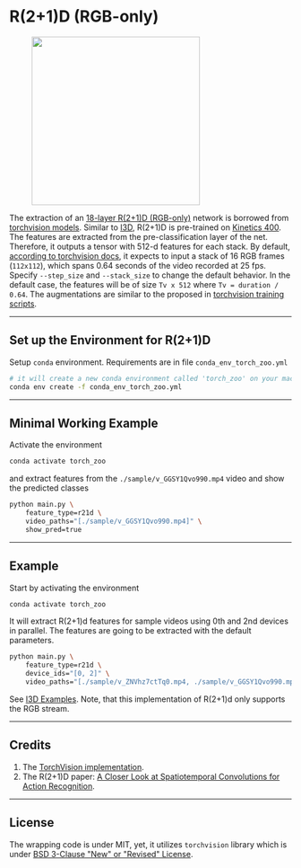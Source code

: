 # R(2+1)D (RGB-only)

<figure>
  <img src="../../_assets/r21d.png" width="300" />
</figure>

The extraction of an [18-layer R(2+1)D (RGB-only)](https://arxiv.org/abs/1711.11248) network is borrowed from [torchvision models](https://pytorch.org/docs/1.5.0/torchvision/models.html#resnet-2-1-d). Similar to [I3D](i3d.md), R(2+1)D is pre-trained on [Kinetics 400](https://deepmind.com/research/open-source/kinetics). The features are extracted from the pre-classification layer of the net. Therefore, it outputs a tensor with 512-d features for each stack. By default, [according to torchvision docs](https://pytorch.org/docs/1.5.0/torchvision/models.html#video-classification), it expects to input a stack of 16 RGB frames (`112x112`), which spans 0.64 seconds of the video recorded at 25 fps. Specify `--step_size` and `--stack_size` to change the default behavior. In the default case, the features will be of size `Tv x 512` where `Tv = duration / 0.64`. The augmentations are similar to the proposed in [torchvision training scripts](https://github.com/pytorch/vision/blob/1aef87d01eec2c0989458387fa04baebcc86ea7b/references/video_classification/train.py#L154-L159).

---

## Set up the Environment for R(2+1)D
Setup `conda` environment. Requirements are in file `conda_env_torch_zoo.yml`
```bash
# it will create a new conda environment called 'torch_zoo' on your machine
conda env create -f conda_env_torch_zoo.yml
```

---

## Minimal Working Example

Activate the environment
```bash
conda activate torch_zoo
```

and extract features from the `./sample/v_GGSY1Qvo990.mp4` video and show the predicted classes
```bash
python main.py \
    feature_type=r21d \
    video_paths="[./sample/v_GGSY1Qvo990.mp4]" \
    show_pred=true
```

---

## Example
Start by activating the environment
```bash
conda activate torch_zoo
```

It will extract R(2+1)d features for sample videos using 0th and 2nd devices in parallel. The features are going to be extracted with the default parameters.
```bash
python main.py \
    feature_type=r21d \
    device_ids="[0, 2]" \
    video_paths="[./sample/v_ZNVhz7ctTq0.mp4, ./sample/v_GGSY1Qvo990.mp4]"
```
See [I3D Examples](i3d.md). Note, that this implementation of R(2+1)d only supports the RGB stream.

---

## Credits
1. The [TorchVision implementation](https://pytorch.org/docs/1.5.0/torchvision/models.html#video-classification).
2. The R(2+1)D paper: [A Closer Look at Spatiotemporal Convolutions for Action Recognition](https://arxiv.org/abs/1711.11248).

---

## License
The wrapping code is under MIT, yet, it utilizes `torchvision` library which is under [BSD 3-Clause "New" or "Revised" License](https://github.com/pytorch/vision/blob/master/LICENSE).
